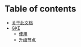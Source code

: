# Table of contents

* [关于此文档](README.md)
* [GKE](gke/README.md)
  * [使用](gke/use_gke.md)
  * [升级节点](gke/update_node.md)
